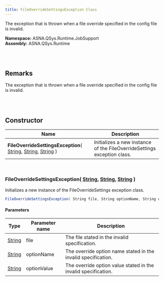 ```yaml
---
title: FileOverrideSettingsException Class
---
```


The exception that is thrown when a file override specified in the config file is invalid.

**Namespace:** ASNA.QSys.Runtime.JobSupport <br/>
**Assembly:** ASNA.QSys.Runtime

<br>
<br>

## Remarks

The exception that is thrown when a file override specified in the config file is invalid.

[//]: # ($$TODO: Complete the Remarks section.)

<br>
<br>

## Constructor

| Name |  Description 
| --- | --- 
| **FileOverrideSettingsException**( [String](https://docs.microsoft.com/en-us/dotnet/api/system.string), [String](https://docs.microsoft.com/en-us/dotnet/api/system.string), [String](https://docs.microsoft.com/en-us/dotnet/api/system.string) ) | Initializes a new instance of the FileOverrideSettings exception class.

<br>

### FileOverrideSettingsException( [String](https://docs.microsoft.com/en-us/dotnet/api/system.string), [String](https://docs.microsoft.com/en-us/dotnet/api/system.string), [String](https://docs.microsoft.com/en-us/dotnet/api/system.string) )

Initializes a new instance of the FileOverrideSettings exception class.

```cs
FileOverrideSettingsException( String file, String optionName, String optionValue );
```

#### Parameters

| Type | Parameter name | Description
| --- | --- | ---
| [String](https://docs.microsoft.com/en-us/dotnet/api/system.string) | file | The file stated in the invalid specification. 
| [String](https://docs.microsoft.com/en-us/dotnet/api/system.string) | optionName | The override option name stated in the invalid specification. 
| [String](https://docs.microsoft.com/en-us/dotnet/api/system.string) | optionValue | The override option value stated in the invalid specification. 

<br>


<br>
<br>

